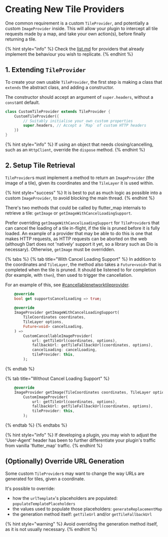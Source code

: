 # Creating New Tile Providers

One common requirement is a custom `TileProvider`, and potentially a custom `ImageProvider` inside. This will allow your plugin to intercept all tile requests made by a map, and take your own action(s), before finally returning a tile.

{% hint style="info" %}
Check the [list.md](../list.md "mention") for providers that already implement the behaviour you wish to replicate.
{% endhint %}

## 1. Extending `TileProvider`

To create your own usable `TileProvider`, the first step is making a class that `extends` the abstract class, and adding a constructor.

The constructor should accept an argument of `super.headers`, without a `const`ant default.

```dart
class CustomTileProvider extends TileProvider {
    CustomTileProvider({
        // Suitably initialise your own custom properties
        super.headers, // Accept a `Map` of custom HTTP headers
    })
}
```

{% hint style="info" %}
If using an object that needs closing/cancelling, such as an `HttpClient`, override the `dispose` method.
{% endhint %}

## 2. Setup Tile Retrieval

`TileProvider`s must implement a method to return an `ImageProvider` (the image of a tile), given its coordinates and the `TileLayer` it is used within.

{% hint style="success" %}
It is best to put as much logic as possible into a custom `ImageProvider`, to avoid blocking the main thread.
{% endhint %}

There's two methods that could be called by flutter\_map internals to retrieve a tile: `getImage` or `getImageWithCancelLoadingSupport`.

Prefer overriding `getImageWithCancelLoadingSupport` for `TileProvider`s that can cancel the loading of a tile in-flight, if the tile is pruned before it is fully loaded. An example of a provider that may be able to do this is one that makes HTTP requests, as HTTP requests can be aborted on the web (although Dart does not 'natively' support it yet, so a library such as Dio is necessary). Otherwise, `getImage` must be overridden.

{% tabs %}
{% tab title="With Cancel Loading Support" %}
In addition to the coordinates and `TileLayer`, the method also takes a `Future<void>` that is completed when the tile is pruned. It should be listened to for completion (for example, with `then`), then used to trigger the cancellation.

For an example of this, see [#cancellablenetworktileprovider](../../layers/tile-layer/tile-providers.md#cancellablenetworktileprovider "mention").

```dart
    @override
    bool get supportsCancelLoading => true;
    
    @override
    ImageProvider getImageWithCancelLoadingSupport(
        TileCoordinates coordinates,
        TileLayer options,
        Future<void> cancelLoading,
    ) =>
        CustomCancellableImageProvider(
            url: getTileUrl(coordinates, options),
            fallbackUrl: getTileFallbackUrl(coordinates, options),
            cancelLoading: cancelLoading,
            tileProvider: this,
        );
```
{% endtab %}

{% tab title="Without Cancel Loading Support" %}
```dart
    @override
    ImageProvider getImage(TileCoordinates coordinates, TileLayer options) =>
        CustomImageProvider(
            url: getTileUrl(coordinates, options),
            fallbackUrl: getTileFallbackUrl(coordinates, options),
            tileProvider: this,
        );
```
{% endtab %}
{% endtabs %}

{% hint style="info" %}
If developing a plugin, you may wish to adjust the 'User-Agent' header has been to further differentiate your plugin's traffic from vanilla 'flutter\_map' traffic.
{% endhint %}

## (Optionally) Override URL Generation

Some custom `TileProvider`s may want to change the way URLs are generated for tiles, given a coordinate.

It's possible to override:

* how the `urlTemplate`'s placeholders are populated: `populateTemplatePlaceholders`
* the values used to populate those placeholders: `generateReplacementMap`
* the generation method itself: `getTileUrl` and/or `getTileFallbackUrl`

{% hint style="warning" %}
Avoid overriding the generation method itself, as it is not usually necessary.
{% endhint %}

